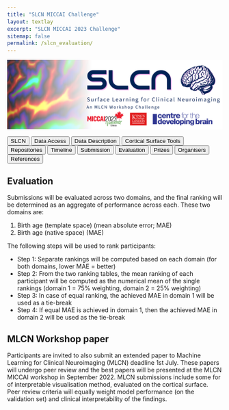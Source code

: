 ```yaml
---
title: "SLCN MICCAI Challenge"
layout: textlay
excerpt: "SLCN MICCAI 2023 Challenge"
sitemap: false
permalink: /slcn_evaluation/
---
```


<img src="/images/pubpic/SLCN_Banner.png" alt="SLCN Banner" title="SLCN Banner" width="1100">

<button  onclick="window.location.href='https://metrics-lab.github.io/slcn/';">SLCN</button> <button  onclick="window.location.href='https://metrics-lab.github.io/slcn_data_access/';">Data Access</button> <button onclick="window.location.href='
https://metrics-lab.github.io/slcn_data_description/';">Data Description</button>  <button onclick="window.location.href='https://metrics-lab.github.io/slcn_cortical_surface_tools/';">Cortical Surface Tools</button>  <button onclick="window.location.href='https://metrics-lab.github.io/slcn_repositories/';">Repositories</button>  <button onclick="window.location.href='https://metrics-lab.github.io/slcn_timeline/';">Timeline</button> <button onclick="window.location.href='https://metrics-lab.github.io/slcn_submission/';">Submission</button> <button onclick="window.location.href='https://metrics-lab.github.io/slcn_evaluation/';">Evaluation</button> <button onclick="window.location.href='https://metrics-lab.github.io/slcn_prizes/';">Prizes</button> <button onclick="window.location.href='https://metrics-lab.github.io/slcn_organisers/';">Organisers</button> <button onclick="window.location.href='https://metrics-lab.github.io/slcn_references/';">References</button>


## Evaluation
Submissions will be evaluated across two domains, and the final ranking will be determined as an aggregate of performance across each. These two domains are: 
1. Birth age (template space) (mean absolute error; MAE)
2. Birth age (native space) (MAE)

The following steps will be used to rank participants:
* Step 1: Separate rankings will be computed based on each domain (for both domains, lower MAE = better)
* Step 2: From the two ranking tables, the mean ranking of each participant will be computed as the numerical mean of the single rankings (domain 1 = 75% weighting, domain 2 = 25% weighting)
* Step 3: In case of equal ranking, the achieved MAE in domain 1 will be used as a tie-break
* Step 4: If equal MAE is achieved in domain 1, then the achieved MAE in domain 2 will be used as the tie-break

## MLCN Workshop paper
Participants are invited to also submit an extended paper to Machine Learning for Clinical Neuroimaging (MLCN) deadline 1st July. These papers will undergo peer review and the best papers will be presented at the MLCN MICCAI workshop in September 2022. MLCN submissions include some for of interpretable visualisation method, evaluated on the cortical surface. Peer review criteria will equally weight model performance (on the validation set) and clinical interpretability of the findings.
